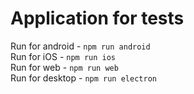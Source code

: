 # Application for tests
Run for android - ```npm run android``` <br>
Run for iOS - ```npm run ios``` <br>
Run for web - ```npm run web``` <br>
Run for desktop - ```npm run electron``` <br>
